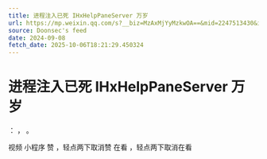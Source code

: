 ```yaml
---
title: 进程注入已死 IHxHelpPaneServer 万岁
url: https://mp.weixin.qq.com/s?__biz=MzAxMjYyMzkwOA==&mid=2247513430&idx=1&sn=ca2cd1b5d855229b86ddc164994627af
source: Doonsec's feed
date: 2024-09-08
fetch_date: 2025-10-06T18:21:29.450324
---
```


# 进程注入已死 IHxHelpPaneServer 万岁

：
，
。

视频
小程序
赞
，轻点两下取消赞
在看
，轻点两下取消在看